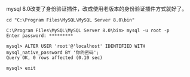 mysql 8.0改变了身份验证插件，改成使用老版本的身份验证插件方式就好了。

	cd "C:\Program Files\MySQL\MySQL Server 8.0\bin"
	
	C:\Program Files\MySQL\MySQL Server 8.0\bin> mysql -u root -p
	Enter password: *********
	
	mysql> ALTER USER 'root'@'localhost' IDENTIFIED WITH mysql_native_password BY '你的密码';
	Query OK, 0 rows affected (0.10 sec)
	
	mysql> exit
